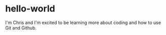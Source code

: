 # hello-world
I'm Chris and I'm excited to be learning more about coding and how to use Git and Github.
